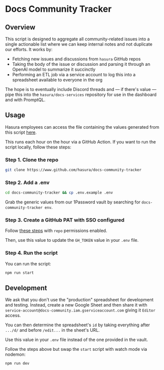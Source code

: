 # Docs Community Tracker

## Overview

This script is designed to aggregate all community-related issues into a single actionable list where we can keep
internal notes and not duplicate our efforts. It works by:

- Fetching new issues and discussions from `hasura` GitHub repos
- Taking the body of the issue or discussion and parsing it through an OpenAI model to summarize it succinctly
- Performing an ETL job via a service account to log this into a spreadsheet available to everyone in the org

The hope is to eventually include Discord threads and — if there's value — pipe this into the `hasura/docs-services`
repository for use in the dashboard and with PromptQL.

## Usage

Hasura employees can access the file containing the values generated from this script [here](https://docs.google.com/spreadsheets/d/13tgD0IGwQm5W-98fPvEW9pEa28qyvQX8Vc_xUI8SwQM/edit?usp=sharing).

This runs each hour on the hour via a GitHub Action. If you want to run the script locally, follow these steps:

### Step 1. Clone the repo

```sh
git clone https://www.github.com/hasura/docs-community-tracker
```

### Step 2. Add a .env

```sh
cd docs-community-tracker && cp .env.example .env
```

Grab the generic values from our 1Password vault by searching for `docs-community-tracker env`.

### Step 3. Create a GitHub PAT with SSO configured

Follow [these steps](https://docs.github.com/en/enterprise-cloud@latest/authentication/authenticating-with-saml-single-sign-on/authorizing-a-personal-access-token-for-use-with-saml-single-sign-on) with `repo` permissions enabled.

Then, use this value to update the `GH_TOKEN` value in your `.env` file.

### Step 4. Run the script

You can run the script:

```sh
npm run start
```

## Development

We ask that you don't use the "production" spreadsheet for development and testing. Instead, create a new Google Sheet
and then share it with `service-account@docs-community.iam.gserviceaccount.com` giving it `Editor` access.

You can then determine the spreadsheet's `id` by taking everything after `.../d/` and before `/edit...` in the sheet's
URL.

Use this value in your `.env` file instead of the one provided in the vault.

Follow the steps above but swap the `start` script with watch mode via nodemon:

```sh
npm run dev
```
